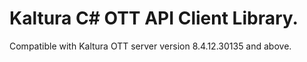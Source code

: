 # Kaltura C# OTT API Client Library.
Compatible with Kaltura OTT server version 8.4.12.30135 and above.
